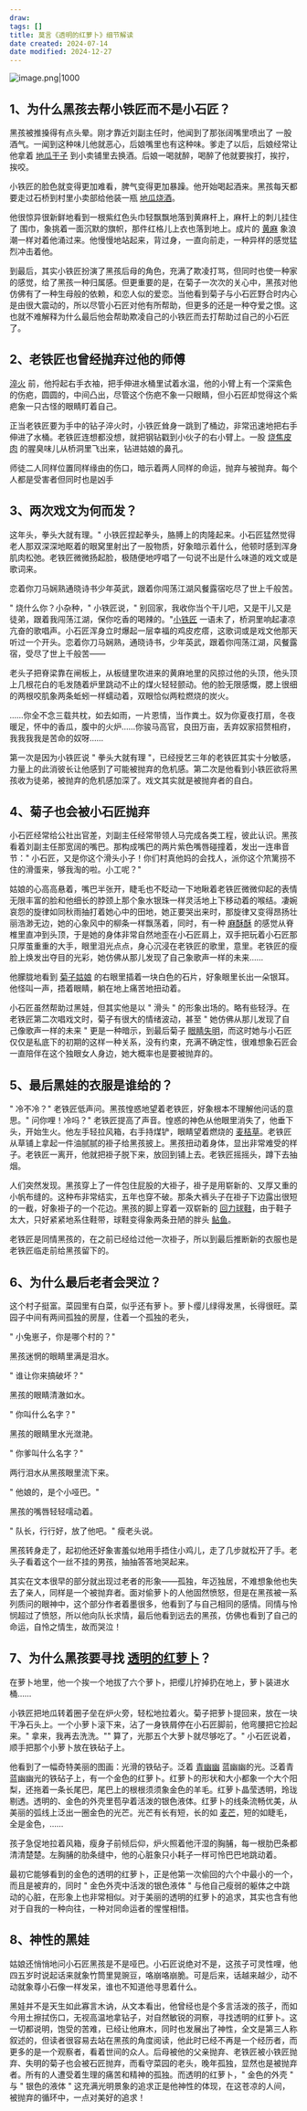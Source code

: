 ```yaml
---
draw:
tags: []
title: 莫言《透明的红萝卜》细节解读
date created: 2024-07-14
date modified: 2024-12-27
---
```


![image.png|1000](https://imagehosting4picgo.oss-cn-beijing.aliyuncs.com/imagehosting/fix-dir%2Fpicgo%2Fpicgo-clipboard-images%2F2024%2F07%2F15%2F11-54-21-5e6f5b73b3e6e6d3f1ad31d63c4b6488-20240715115421-411669.png)  

## 1、为什么黑孩去帮小铁匠而不是小石匠？

黑孩被推搡得有点头晕。刚才靠近刘副主任时，他闻到了那张阔嘴里喷出了 一股酒气。一闻到这种味儿他就恶心，后娘嘴里也有这种味。爹走了以后，后娘经常让他拿着 [地瓜干子](https://www.zhihu.com/search?q=%E5%9C%B0%E7%93%9C%E5%B9%B2%E5%AD%90&search_source=Entity&hybrid_search_source=Entity&hybrid_search_extra=%7B%22sourceType%22%3A%22answer%22%2C%22sourceId%22%3A719260348%7D) 到小卖铺里去换酒。后娘一喝就醉，喝醉了他就要挨打，挨拧，挨咬。

小铁匠的脸色就变得更加难看，脾气变得更加暴躁。他开始喝起酒来。黑孩每天都要走过石桥到村里小卖部给他装一瓶 [地瓜烧酒](https://www.zhihu.com/search?q=%E5%9C%B0%E7%93%9C%E7%83%A7%E9%85%92&search_source=Entity&hybrid_search_source=Entity&hybrid_search_extra=%7B%22sourceType%22%3A%22answer%22%2C%22sourceId%22%3A719260348%7D)。

他很惊异很新鲜地看到一根紫红色头巾轻飘飘地落到黄麻杆上，麻杆上的刺儿挂住了 围巾，象挑着一面沉默的旗帜，那件红格儿上衣也落到地上。成片的 [黄麻](https://www.zhihu.com/search?q=%E9%BB%84%E9%BA%BB&search_source=Entity&hybrid_search_source=Entity&hybrid_search_extra=%7B%22sourceType%22%3A%22answer%22%2C%22sourceId%22%3A719260348%7D) 象浪潮一样对着他涌过来。他慢慢地站起来，背过身，一直向前走，一种异样的感觉猛烈冲击着他。

到最后，其实小铁匠扮演了黑孩后母的角色，充满了欺凌打骂，但同时也使一种家的感觉，给了黑孩一种归属感。但更重要的是，在菊子一次次的关心中，黑孩对他仿佛有了一种生母般的依赖，和恋人似的爱恋。当他看到菊子与小石匠野合时内心是由很大震动的，所以尽管小石匠对他有所帮助，但更多的还是一种夺爱之恨。这也就不难解释为什么最后他会帮助欺凌自己的小铁匠而去打帮助过自己的小石匠了。

## 2、老铁匠也曾经抛弃过他的师傅

[淬火](https://www.zhihu.com/search?q=%E6%B7%AC%E7%81%AB&search_source=Entity&hybrid_search_source=Entity&hybrid_search_extra=%7B%22sourceType%22%3A%22answer%22%2C%22sourceId%22%3A719260348%7D) 前，他捋起右手衣袖，把手伸进水桶里试着水温，他的小臂上有一个深紫色的伤疤，圆圆的，中间凸出，尽管这个伤疤不象一只眼睛，但小石匠却觉得这个紫疤象一只古怪的眼睛盯着自己。

正当老铁匠要为手中的钻子淬火时，小铁匠耸身一跳到了桶边，非常迅速地把右手伸进了水桶。老铁匠连想都没想，就把钢钻戳到小伙子的右小臂上。一股 [烧焦皮肉](https://www.zhihu.com/search?q=%E7%83%A7%E7%84%A6%E7%9A%AE%E8%82%89&search_source=Entity&hybrid_search_source=Entity&hybrid_search_extra=%7B%22sourceType%22%3A%22answer%22%2C%22sourceId%22%3A719260348%7D) 的腥臭味儿从桥洞里飞出来，钻进姑娘的鼻孔。

师徒二人同样位置同样缘由的伤口，暗示着两人同样的命运，抛弃与被抛弃。每个人都是受害者但同时也是凶手

## 3、两次戏文为何而发？

这年头，拳头大就有理。" 小铁匠捏起拳头，胳膊上的肉隆起来。小石匠猛然觉得老人那双深深地眍着的眼窝里射出了一股物质，好象暗示着什么，他顿时感到浑身肌肉松弛。老铁匠微微扬起脸，极随便地哼唱了一句说不出是什么味道的戏文或是歌词来。

恋着你刀马娴熟通晓诗书少年英武，跟着你闯荡江湖风餐露宿吃尽了世上千般苦。

" 烧什么你？小杂种，" 小铁匠说，" 别回家，我收你当个干儿吧，又是干儿又是徒弟，跟着我闯荡江湖，保你吃香的喝辣的。"[小铁匠](https://www.zhihu.com/search?q=%E5%B0%8F%E9%93%81%E5%8C%A0&search_source=Entity&hybrid_search_source=Entity&hybrid_search_extra=%7B%22sourceType%22%3A%22answer%22%2C%22sourceId%22%3A719260348%7D) 一语未了，桥洞里响起凄凉亢奋的歌唱声。小石匠浑身立时爆起一层幸福的鸡皮疙瘩，这歌词或是戏文他那天听过一个开头。恋着你刀马娴熟，通晓诗书，少年英武，跟着你闯荡江湖，风餐露宿，受尽了世上千般苦——

老头子把脊梁靠在闸板上，从板缝里吹进来的黄麻地里的风掠过他的头顶，他头顶上几根花白的毛发随着炉里跳动不止的煤火轻轻颤动。他的脸无限感慨，腮上很细的两根咬肌象两条蚯蚓一样蠕动着，双眼恰似两粒燃烧的炭火。

……你全不念三载共枕，如去如雨，一片恩情，当作粪土。奴为你夏夜打扇，冬夜暖足，怀中的香瓜，腹中的火炉……你骏马高官，良田万亩，丢弃奴家招赘相府，我我我我是苦命的奴呀……

第一次是因为小铁匠说 " 拳头大就有理 "，已经授艺三年的老铁匠其实十分敏感，力量上的此消彼长让他感到了可能被抛弃的危机感。第二次是他看到小铁匠欲将黑孩收为徒弟，被抛弃的危机感加深了。戏文其实就是被抛弃者的自白。

## 4、菊子也会被小石匠抛弃

小石匠经常给公社出官差，刘副主任经常带领人马完成各类工程，彼此认识。黑孩看着刘副主任那宽阔的嘴巴。那构成嘴巴的两片紫色嘴唇碰撞着，发出一连串音节：" 小石匠，又是你这个滑头小子！你们村真他妈的会找人，派你这个笊篱捞不住的滑蛋来，够我淘的啦。小工呢？"

姑娘的心高高悬着，嘴巴半张开，睫毛也不眨动一下地瞅着老铁匠微微仰起的表情无限丰富的脸和他细长的脖颈上那个象水银珠一样灵活地上下移动着的喉结。凄婉哀怨的旋律如同秋雨抽打着她心中的田地，她正要哭出来时，那旋律又变得昂扬壮丽浩渺无边，她的心象风中的柳条一样飘荡着，同时，有一种 [麻酥酥](https://www.zhihu.com/search?q=%E9%BA%BB%E9%85%A5%E9%85%A5&search_source=Entity&hybrid_search_source=Entity&hybrid_search_extra=%7B%22sourceType%22%3A%22answer%22%2C%22sourceId%22%3A719260348%7D) 的感觉从脊椎里直冲到头顶，于是她的身体非常自然地歪在小石匠肩上，双手把玩着小石匠那只厚茧重重的大手，眼里泪光点点，身心沉浸在老铁匠的歌里，意里。老铁匠的瘦脸上焕发出夺目的光彩，她仿佛从那儿发现了自己象歌声一样的未来……

他朦胧地看到 [菊子姑娘](https://www.zhihu.com/search?q=%E8%8F%8A%E5%AD%90%E5%A7%91%E5%A8%98&search_source=Entity&hybrid_search_source=Entity&hybrid_search_extra=%7B%22sourceType%22%3A%22answer%22%2C%22sourceId%22%3A719260348%7D) 的右眼里插着一块白色的石片，好象眼里长出一朵银耳。他怪叫一声，捂着眼睛，躺在地上痛苦地扭动着。

小石匠虽然帮助过黑娃，但其实他是以 " 滑头 " 的形象出场的。略有些轻浮。在老铁匠第二次唱戏文时，菊子有很大的情绪波动，甚至 " 她仿佛从那儿发现了自己像歌声一样的未来 " 更是一种暗示，到最后菊子 [眼睛失明](https://www.zhihu.com/search?q=%E7%9C%BC%E7%9D%9B%E5%A4%B1%E6%98%8E&search_source=Entity&hybrid_search_source=Entity&hybrid_search_extra=%7B%22sourceType%22%3A%22answer%22%2C%22sourceId%22%3A719260348%7D)，而这时她与小石匠仅仅是私底下的初期的这样一种关系，没有约束，充满不确定性，很难想象石匠会一直陪伴在这个独眼女人身边，她大概率也是要被抛弃的。

## 5、最后黑娃的衣服是谁给的？

" 冷不冷？" 老铁匠低声问。黑孩惶惑地望着老铁匠，好象根本不理解他问话的意思。" 问你哩！冷吗？" 老铁匠提高了声音。惶惑的神色从他眼里消失了，他垂下头，开始生火。他左手轻拉风箱，右手持煤铲，眼睛望着燃烧的 [麦秸草](https://www.zhihu.com/search?q=%E9%BA%A6%E7%A7%B8%E8%8D%89&search_source=Entity&hybrid_search_source=Entity&hybrid_search_extra=%7B%22sourceType%22%3A%22answer%22%2C%22sourceId%22%3A719260348%7D)。老铁匠从草铺上拿起一件油腻腻的褂子给黑孩披上。黑孩扭动着身体，显出非常难受的样子。老铁匠一离开，他就把褂子脱下来，放回到铺上去。老铁匠摇摇头，蹲下去抽烟。

人们突然发现。黑孩穿上了一件包住屁股的大褂子，褂子是用崭新的、又厚又重的小帆布缝的。这种布非常结实，五年也穿不破。那条大裤头子在褂子下边露出很短的一截，好象褂子的一个花边。黑孩的脚上穿着一双崭新的 [回力球鞋](https://www.zhihu.com/search?q=%E5%9B%9E%E5%8A%9B%E7%90%83%E9%9E%8B&search_source=Entity&hybrid_search_source=Entity&hybrid_search_extra=%7B%22sourceType%22%3A%22answer%22%2C%22sourceId%22%3A719260348%7D)，由于鞋子太大，只好紧紧地系住鞋带，球鞋变得象两条丑陋的胖头 [鲇鱼](https://www.zhihu.com/search?q=%E9%B2%87%E9%B1%BC&search_source=Entity&hybrid_search_source=Entity&hybrid_search_extra=%7B%22sourceType%22%3A%22answer%22%2C%22sourceId%22%3A719260348%7D)。

老铁匠是同情黑孩的，在之前已经给过他一次褂子，所以到最后推断新的衣服也是老铁匠临走前给黑孩留下的。

## 6、为什么最后老者会哭泣？

这个村子挺富。菜园里有白菜，似乎还有萝卜。萝卜缨儿绿得发黑，长得很旺。菜园子中间有两间孤独的房屋，住着一个孤独的老头，

" 小兔崽子，你是哪个村的？"

黑孩迷惘的眼睛里满是泪水。

" 谁让你来搞破坏？"

黑孩的眼睛清澈如水。

" 你叫什么名字？"

黑孩的眼睛里水光潋滟。

" 你爹叫什么名字？"

两行泪水从黑孩眼里流下来。

" 他娘的，是个小哑巴。"

黑孩的嘴唇轻轻嚅动着。

" 队长，行行好，放了他吧。" 瘦老头说。

黑孩转身走了，起初他还好象害羞似地用手捂住小鸡儿，走了几步就松开了手。老头子看着这个一丝不挂的男孩，抽抽答答地哭起来。

其实在文本很早的部分就出现过老者的形象——孤独，年迈独居，不难想象他也失去了亲人，同样是一个被抛弃者。面对偷萝卜的人他固然愤怒，但是在黑孩被一系列质问的眼神中，这个部分作者着墨很多，他看到了与自己相同的感情。同情与怜悯超过了愤怒，所以他向队长求情，最后他看到远去的黑孩，仿佛也看到了自己的命运，自怜之情生，故而哭泣！

## 7、为什么黑孩要寻找 [透明的红萝卜](https://www.zhihu.com/search?q=%E9%80%8F%E6%98%8E%E7%9A%84%E7%BA%A2%E8%90%9D%E5%8D%9C&search_source=Entity&hybrid_search_source=Entity&hybrid_search_extra=%7B%22sourceType%22%3A%22answer%22%2C%22sourceId%22%3A719260348%7D)？

在萝卜地里，他一个挨一个地拔了六个萝卜，把缨儿拧掉扔在地上，萝卜装进水桶……

小铁匠把地瓜转着圈子垒在炉火旁，轻松地拉着火。菊子把萝卜提回来，放在一块干净石头上。一个小萝卜滚下来，沾了一身铁屑停在小石匠脚前，他弯腰把它捡起来。" 拿来，我再去洗洗。"" 算了，光那五个大萝卜就尽够吃了。" 小石匠说着，顺手把那个小萝卜放在铁砧子上。

他看到了一幅奇特美丽的图画：光滑的铁砧子。泛着 [青幽幽](https://www.zhihu.com/search?q=%E9%9D%92%E5%B9%BD%E5%B9%BD&search_source=Entity&hybrid_search_source=Entity&hybrid_search_extra=%7B%22sourceType%22%3A%22answer%22%2C%22sourceId%22%3A719260348%7D) 蓝幽幽的光。泛着青蓝幽幽光的铁砧子上，有一个金色的红萝卜。红萝卜的形状和大小都象一个大个阳梨，还拖着一条长尾巴，尾巴上的根根须须象金色的羊毛。红萝卜晶莹透明，玲珑剔透。透明的、金色的外壳里苞孕着活泼的银色液体。红萝卜的线条流畅优美，从美丽的弧线上泛出一圈金色的光芒。光芒有长有短，长的如 [麦芒](https://www.zhihu.com/search?q=%E9%BA%A6%E8%8A%92&search_source=Entity&hybrid_search_source=Entity&hybrid_search_extra=%7B%22sourceType%22%3A%22answer%22%2C%22sourceId%22%3A719260348%7D)，短的如睫毛，全是金色，……

孩子急促地拉着风箱，瘦身子前倾后仰，炉火照着他汗湿的胸脯，每一根肋巴条都清清楚楚。左胸脯的肋条缝中，他的心脏象只小耗子一样可怜巴巴地跳动着。

最初它能够看到的金色的透明的红萝卜，正是他第一次偷回的六个中最小的一个，而且是被弃的，同时 " 金色外壳中活泼的银色液体 " 与他自己瘦弱的躯体之中跳动的心脏，在形象上也非常相似。对于美丽的透明的红萝卜的追求，其实也含有他对于自我的一种向往，一种对同命运者的惺惺相惜。

## 8、神性的黑娃

姑娘还悄悄地问小石匠黑孩是不是哑巴。小石匠说绝对不是，这孩子可灵性哩，他四五岁时说起话来就象竹筒里晃豌豆，咯崩咯崩脆。可是后来，话越来越少，动不动就象尊小石像一样发呆，谁也不知道他寻思着什么。

黑娃并不是天生如此寡言木讷，从文本看出，他曾经也是个多言活泼的孩子，而如今用土擦拭伤口，无视高温地拿钻子，对自然敏锐的洞察，寻找透明的红萝卜。这一切都说明，饱受的苦难，已经让他麻木，同时也发展出了神性，全文是第三人称叙述的，但读者很容易去站在黑孩的角度阅读，他此时已经不再是一个经历者，而更多的是一个观察者，看着世间的众人。后母被他的父亲抛弃、老铁匠被小铁匠抛弃、失明的菊子也会被石匠抛弃，而看守菜园的老头，晚年孤独，显然也是被抛弃者。所有的人遭受着生理的痛苦和精神的孤独。而透明的红萝卜，" 金色的外壳 " 与 " 银色的液体 " 这充满光明景象的追求正是他神性的体现，在这苍凉的人间，被抛弃的循环中，一点对美好的追求！
